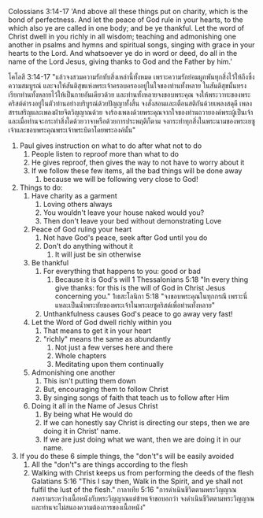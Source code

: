 
Colossians 3:14-17 'And above all these things put on charity, which is the bond of perfectness. And let the peace of God rule in your hearts, to the which also ye are called in one body; and be ye thankful. Let the word of Christ dwell in you richly in all wisdom; teaching and admonishing one another in psalms and hymns and spiritual songs, singing with grace in your hearts to the Lord. And whatsoever ye do in word or deed, do all in the name of the Lord Jesus, giving thanks to God and the Father by him.'

โคโลสี 3:14-17 "แล้วจงสวมความรักทับสิ่งเหล่านี้ทั้งหมด เพราะความรักย่อมผูกพันทุกสิ่งไว้ให้ถึงซึ่งความสมบูรณ์ และจงให้สันติสุขแห่งพระเจ้าครอบครองอยู่ในใจของท่านทั้งหลาย ในสันติสุขนั้นทรงเรียกท่านทั้งหลายไว้ให้เป็นกายอันเดียวด้วย และท่านทั้งหลายจงขอบพระคุณ จงให้พระวาทะของพระคริสต์ดำรงอยู่ในตัวท่านอย่างบริบูรณ์ด้วยปัญญาทั้งสิ้น จงสั่งสอนและเตือนสติกันด้วยเพลงสดุดี เพลงสรรเสริญและเพลงฝ่ายจิตวิญญาณด้วย จงร้องเพลงด้วยพระคุณจากใจของท่านถวายองค์พระผู้เป็นเจ้า และเมื่อท่านจะกระทำสิ่งใดด้วยวาจาหรือด้วยการประพฤติก็ตาม จงกระทำทุกสิ่งในพระนามของพระเยซูเจ้าและขอบพระคุณพระเจ้าพระบิดาโดยพระองค์นั้น"

1. Paul gives instruction on what to do after what not to do
    1. People listen to reproof more than what to do
    2. He gives reproof, then gives the way to not have to worry about it
    3. If we follow these few items, all the bad things will be done away
        1. because we will be following very close to God!
2. Things to do:
    1. Have charity as a garment
        1. Loving others always
        2. You wouldn't leave your house naked would you?
        3. Then don't leave your bed without demonstrating Love
    2. Peace of God ruling your heart
        1. Not have God's peace, seek after God until you do
        2. Don't do anything without it
            1. It will just be sin otherwise
    3. Be thankful
        1. For everything that happens to you: good or bad
            1. Because it is God's will
                1 Thessalonians 5:18 "In every thing give thanks: for this is the will of God in Christ Jesus concerning you."
                1เธสะโลนิกา 5:18 "จงขอบพระคุณในทุกกรณี เพราะนี่แหละเป็นน้ำพระทัยของพระเจ้าในพระเยซูคริสต์เพื่อท่านทั้งหลาย"
        2. Unthankfulness causes God's peace to go away very fast!
    4. Let the Word of God dwell richly within you
        1. That means to get it in your heart
        2. "richly" means the same as abundantly
            1. Not just a few verses here and there
            2. Whole chapters
            3. Meditating upon them continually
    5. Admonishing one another
        1. This isn't putting them down
        2. But, encouraging them to follow Christ
        3. By singing songs of faith that teach us to follow after Him
    6. Doing it all in the Name of Jesus Christ
        1. By being what He would do
        2. If we can honestly say Christ is directing our steps, then we are doing it in Christ' name.
        3. If we are just doing what we want, then we are doing it in our name.
3. If you do these 6 simple things, the "don't"s will be easily avoided
    1. All the "don't"s are things according to the flesh
    2. Walking with Christ keeps us from performing the deeds of the flesh
        Galatians 5:16 "This I say then, Walk in the Spirit, and ye shall not fulfil the lust of the flesh."
        กาลาเทีย 5:16 "การดำเนินชีวิตตามพระวิญญาณ สงครามระหว่างเนื้อหนังกับพระวิญญาณแต่ข้าพเจ้าขอบอกว่า จงดำเนินชีวิตตามพระวิญญาณและท่านจะไม่สนองความต้องการของเนื้อหนัง"
